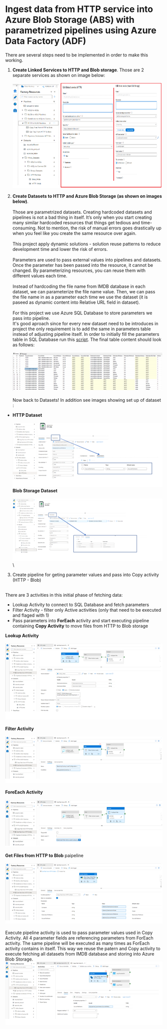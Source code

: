 # Ingest data from HTTP service into Azure Blob Storage (ABS) with parametrized pipelines using Azure Data Factory (ADF)

There are several steps need to be implemented in order to make this working. 

1.  **Create Linked Services to HTTP and Blob storage**. Those are 2 separate services as shown on image below:\
\
![storage account](images/HTTPToBlob/AdfHTTPBlob1.png)

2.  **Create Datasets to HTTP and Azure Blob Storage (as shown on images below)**.\
\
Those are parametrized datasets. Creating hardcoded datasets and pipelines is not a bad thing in itself. It’s only when you start creating many similar hardcoded resources that things get tedious and time-consuming. Not to mention, the risk of manual errors goes drastically up when you feel like you create the same resource over again. 
\
\
This project apply dynamic solutions - solution reuse patterns to reduce development time and lower the risk of errors.\
\
Parameters are used to pass external values into pipelines and  datasets. Once the parameter has been passed into the resource, it cannot be changed. By parameterizing resources, you can reuse them with different values each time.\
\
Instead of hardcoding the file name from IMDB database in each dataset, we can parameterize the file name value. Then, we can pass the file name in as a parameter each time we use the dataset (it is paseed as dynamic content into Relative URL field in dataset).\
\
For this project we use Azure SQL Database to store parameters we pass into pipeline. 
\
It's good aproach since for every new dataset need to be introduces in project the only requirement is to add the same in parameters table instead of adjusting pipeline itself. In order to initially fill the parameters table in SQL Database run this [script](). The final table content should look as follows:
\
\
![storage account](images/HTTPToBlob/AdfHTTPBlob11.png)\
\
Now back to Datasets! In addition see images showing set up of dataset :
* **HTTP Dataset**
\
\
![storage account](images/HTTPToBlob/AdfHTTPBlob2.png)
\
**Blob Storage Dataset**
\
\
![storage account](images/HTTPToBlob/AdfHTTPBlob3.png)\
\

3. Create pipeline for geting parameter values and pass into Copy activity (HTTP - Blob)

\
There are 3 activities in this initial phase of fetching data:
* Lookup Activity to connect to SQL Database and fetch parameters
* Filter Activity - filter only Active activities (only that need to be executed and flaged with 1)
* Pass parameters into **ForEach** activity and start executing pipeline containing **Copy Activity** to move files from HTTP to Blob storage

**Lookup Activity**
\
\
![storage account](images/HTTPToBlob/AdfHTTPBlob4.png)\
\
**Filter Activity**
\
\
![storage account](images/HTTPToBlob/AdfHTTPBlob5.png)\
\
**ForeEach Activity**
\
\
![storage account](images/HTTPToBlob/AdfHTTPBlob6.png)\
\
**Get Files from HTTP to Blob** paipeline
\
\
![storage account](images/HTTPToBlob/AdfHTTPBlob7.png)\
\
Execute pipeline activity is used to pass parameter values used in Copy Activity. All 4 parameter fields are referencing parameters from ForEach activity. The same pipeline will be executed as many times as ForEach activity contains in itself.
This way we reuse the patern and Copy activity to execute fetching all datasets from IMDB database and storing into Azure Blob Storage.
![storage account](images/HTTPToBlob/AdfHTTPBlob8.png)
